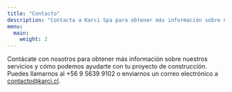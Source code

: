 ```yaml
---
title: "Contacto"
description: "Contacta a Karci Spa para obtener más información sobre nuestros servicios y cómo podemos ayudarte con tu proyecto de construcción."
menu:
  main:
    weight: 2
---
```


Contácate con nosotros para obtener más información sobre nuestros servicios y cómo podemos ayudarte con tu proyecto de construcción. Puedes llamarnos al +56 9 5639 9102 o enviarnos un correo electrónico a contacto@karci.cl.